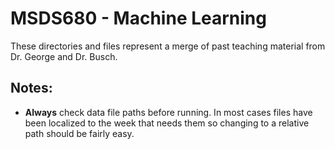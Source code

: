 # MSDS680 - Machine Learning

These directories and files represent a merge of past teaching material from Dr. George and Dr. Busch.

## Notes:

* __Always__ check data file paths before running. In most cases files have been localized to the week that needs them so changing to a relative path should be fairly easy.
